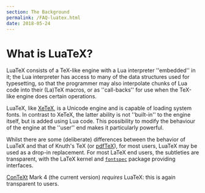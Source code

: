 ```yaml
---
section: The Background
permalink: /FAQ-luatex.html
date: 2018-05-24
---
```


# What is LuaTeX?

LuaTeX consists of a TeX-like engine with a Lua interpreter ''embedded'' in it;
the Lua interpreter has access to many of the data structures used for
typesetting, so that the programmer may also interpolate chunks of Lua code
into their (La)TeX macros, or as ''call-backs'' for use when the TeX-like
engine does certain operations.

LuaTeX, like [XeTeX](FAQ-xetex), is a Unicode engine and is capable of loading
system fonts. In contrast to XeTeX, the latter ability is not ''built-in'' to
the engine itself, but is added using Lua code. This possibility to modify the
behaviour of the engine at the ''user'' end makes it particularly powerful.

Whilst there are some (deliberate) differences between the behavior of LuaTeX
and that of Knuth's TeX (or [pdfTeX](FAQ-pdftex)), for most users, LuaTeX may
be used as a drop-in replacement. For most LaTeX end users, the subtleties are
transparent, with the LaTeX kernel and
[`fontspec`](https://ctan.org/pkg/fontspec) package providing interfaces.

[ConTeXt](FAQ-context) Mark&nbsp;4 (the current version) _requires_ LuaTeX:
this is again transparent to users.


